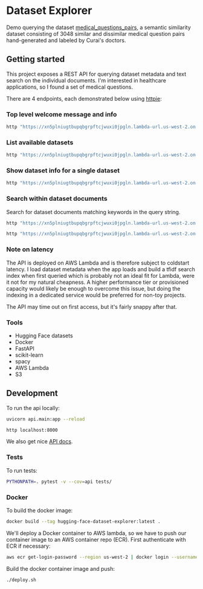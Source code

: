 # Dataset Explorer

Demo querying the dataset [medical_questions_pairs][1], a semantic similarity dataset consisting of 3048 similar and dissimilar medical question pairs hand-generated and labeled by Curai's doctors.

## Getting started

This project exposes a REST API for querying dataset metadata and text search on the individual documents. I'm interested in healthcare applications, so I found a set of medical questions.

There are 4 endpoints, each demonstrated below using [httpie][3]:

### Top level welcome message and info

```sh
http "https://xn5plniugtbupqbgrpftcjwuxi0jpgln.lambda-url.us-west-2.on.aws"
```

### List available datasets

```sh
http "https://xn5plniugtbupqbgrpftcjwuxi0jpgln.lambda-url.us-west-2.on.aws/datasets"
```

### Show dataset info for a single dataset

```sh
http "https://xn5plniugtbupqbgrpftcjwuxi0jpgln.lambda-url.us-west-2.on.aws/dataset/medical_questions_pairs"
```

### Search within dataset documents

Search for dataset documents matching keywords in the query string.

```sh
http "https://xn5plniugtbupqbgrpftcjwuxi0jpgln.lambda-url.us-west-2.on.aws/search/medical_questions_pairs?q=lisinopril"
```

```sh
http "https://xn5plniugtbupqbgrpftcjwuxi0jpgln.lambda-url.us-west-2.on.aws/search/medical_questions_pairs?q=hazardous"
```

### Note on latency

The API is deployed on AWS Lambda and is therefore subject to coldstart latency. I load dataset metadata when the app loads and build a tfidf search index when first queried which is probably not an ideal fit for Lambda, were it not for my natural cheapness. A higher performance tier or provisioned capacity would likely be enough to overcome this issue, but doing the indexing in a dedicated service would be preferred for non-toy projects.

The API may time out on first access, but it's fairly snappy after that.

### Tools

- Hugging Face datasets
- Docker
- FastAPI
- scikit-learn
- spacy
- AWS Lambda
- S3


## Development

To run the api locally:

```sh
uvicorn api.main:app --reload
```

```sh
http localhost:8000
```

We also get nice [API docs][2].

### Tests

To run tests:

```sh
PYTHONPATH=. pytest -v --cov=api tests/
```

### Docker

To build the docker image:

```sh
docker build --tag hugging-face-dataset-explorer:latest .
```

We'll deploy a Docker container to AWS lambda, so we have to push our container image to an AWS container repo (ECR). First authenticate with ECR if necessary:

```sh
aws ecr get-login-password --region us-west-2 | docker login --username AWS --password-stdin 017619365500.dkr.ecr.us-west-2.amazonaws.com
```

Build the docker container image and push:

```sh
./deploy.sh
```

[1]: https://huggingface.co/datasets/medical_questions_pairs
[2]: http://localhost:8000/docs
[3]: https://httpie.io/
